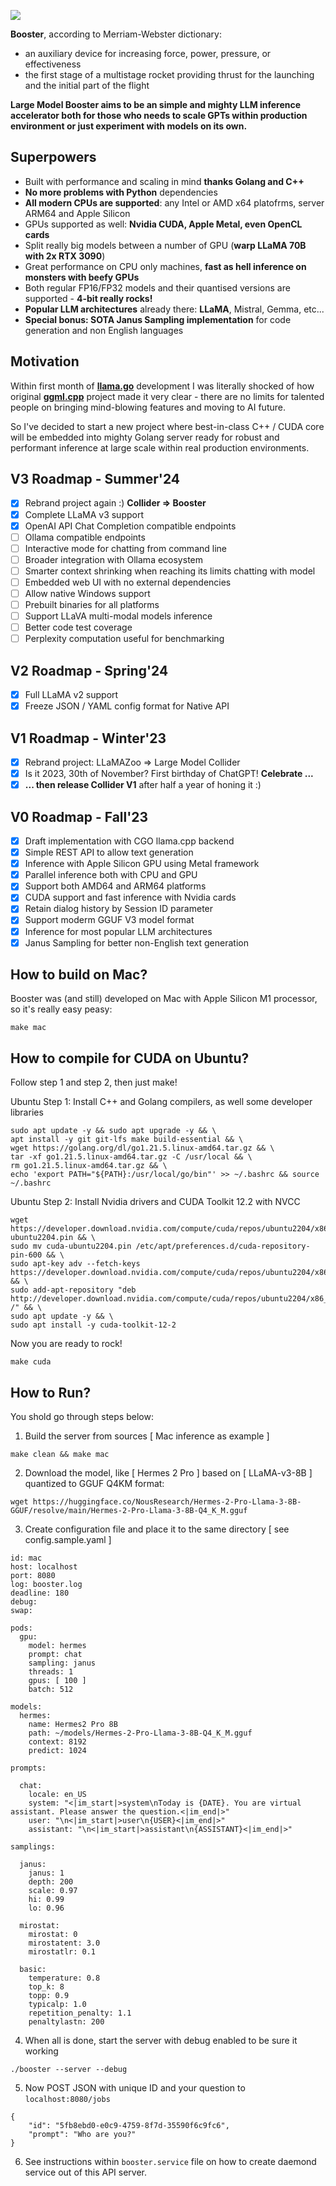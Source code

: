 ![](./logo.jpg?raw=true)

**Booster**, according to Merriam-Webster dictionary:

- an auxiliary device for increasing force, power, pressure, or effectiveness
- the first stage of a multistage rocket providing thrust for the launching and the initial part of the flight

**Large Model Booster aims to be an simple and mighty LLM inference accelerator both for those who needs to scale GPTs within production environment or just experiment with models on its own.**

## Superpowers

- Built with performance and scaling in mind **thanks Golang and C++**
- **No more problems with Python** dependencies
- **All modern CPUs are supported**: any Intel or AMD x64 platofrms, server ARM64 and Apple Silicon
- GPUs supported as well: **Nvidia CUDA, Apple Metal, even OpenCL cards**
- Split really big models between a number of GPU (**warp LLaMA 70B with 2x RTX 3090**)
- Great performance on CPU only machines, **fast as hell inference on monsters with beefy GPUs**
- Both regular FP16/FP32 models and their quantised versions are supported - **4-bit really rocks!**
- **Popular LLM architectures** already there: **LLaMA**, Mistral, Gemma, etc...
- **Special bonus: SOTA Janus Sampling implementation** for code generation and non English languages

## Motivation

Within first month of **[llama.go](https://github.com/gotzmann/llama.go)** development I was literally shocked of how original **[ggml.cpp](https://github.com/ggerganov/llama.cpp)** project made it very clear - there are no limits for talented people on bringing mind-blowing features and moving to AI future.

So I've decided to start a new project where best-in-class C++ / CUDA core will be embedded into mighty Golang server ready for robust and performant inference at large scale within real production environments.

## V3 Roadmap - Summer'24

- [x] Rebrand project again :) **Collider => Booster**
- [x] Complete LLaMA v3 support
- [x] OpenAI API Chat Completion compatible endpoints
- [ ] Ollama compatible endpoints
- [ ] Interactive mode for chatting from command line
- [ ] Broader integration with Ollama ecosystem
- [ ] Smarter context shrinking when reaching its limits chatting with model
- [ ] Embedded web UI with no external dependencies
- [ ] Allow native Windows support
- [ ] Prebuilt binaries for all platforms
- [ ] Support LLaVA multi-modal models inference
- [ ] Better code test coverage
- [ ] Perplexity computation useful for benchmarking

## V2 Roadmap - Spring'24

- [x] Full LLaMA v2 support
- [x] Freeze JSON / YAML config format for Native API

## V1 Roadmap - Winter'23

- [x] Rebrand project: LLaMAZoo => Large Model Collider
- [x] Is it 2023, 30th of November? First birthday of ChatGPT! **Celebrate ...**
- [x] **... then release Collider V1** after half a year of honing it :)

## V0 Roadmap - Fall'23

- [x] Draft implementation with CGO llama.cpp backend
- [x] Simple REST API to allow text generation
- [x] Inference with Apple Silicon GPU using Metal framework
- [x] Parallel inference both with CPU and GPU
- [x] Support both AMD64  and ARM64 platforms
- [x] CUDA support and fast inference with Nvidia cards
- [x] Retain dialog history by Session ID parameter
- [x] Support moderm GGUF V3 model format
- [x] Inference for most popular LLM architectures
- [x] Janus Sampling for better non-English text generation

## How to build on Mac?

Booster was (and still) developed on Mac with Apple Silicon M1 processor, so it's really easy peasy:

```shell
make mac
```

## How to compile for CUDA on Ubuntu?

Follow step 1 and step 2, then just make!

Ubuntu Step 1: Install C++ and Golang compilers, as well some developer libraries

```
sudo apt update -y && sudo apt upgrade -y && \
apt install -y git git-lfs make build-essential && \
wget https://golang.org/dl/go1.21.5.linux-amd64.tar.gz && \
tar -xf go1.21.5.linux-amd64.tar.gz -C /usr/local && \
rm go1.21.5.linux-amd64.tar.gz && \
echo 'export PATH="${PATH}:/usr/local/go/bin"' >> ~/.bashrc && source ~/.bashrc
```

Ubuntu Step 2: Install Nvidia drivers and CUDA Toolkit 12.2 with NVCC

```
wget https://developer.download.nvidia.com/compute/cuda/repos/ubuntu2204/x86_64/cuda-ubuntu2204.pin && \
sudo mv cuda-ubuntu2204.pin /etc/apt/preferences.d/cuda-repository-pin-600 && \
sudo apt-key adv --fetch-keys https://developer.download.nvidia.com/compute/cuda/repos/ubuntu2204/x86_64/3bf863cc.pub && \
sudo add-apt-repository "deb http://developer.download.nvidia.com/compute/cuda/repos/ubuntu2204/x86_64/ /" && \
sudo apt update -y && \
sudo apt install -y cuda-toolkit-12-2
```

Now you are ready to rock!

```shell
make cuda
```

## How to Run?

You shold go through steps below:

1) Build the server from sources [ Mac inference as example ]

```shell
make clean && make mac
```

2) Download the model, like [ Hermes 2 Pro ] based on [ LLaMA-v3-8B ] quantized to GGUF Q4KM format:

```shell
wget https://huggingface.co/NousResearch/Hermes-2-Pro-Llama-3-8B-GGUF/resolve/main/Hermes-2-Pro-Llama-3-8B-Q4_K_M.gguf
```

3) Create configuration file and place it to the same directory [ see config.sample.yaml ] 

```shell
id: mac
host: localhost
port: 8080
log: booster.log
deadline: 180
debug:
swap:

pods: 
  gpu:
    model: hermes
    prompt: chat
    sampling: janus
    threads: 1
    gpus: [ 100 ]
    batch: 512

models:
  hermes:
    name: Hermes2 Pro 8B
    path: ~/models/Hermes-2-Pro-Llama-3-8B-Q4_K_M.gguf
    context: 8192
    predict: 1024

prompts:

  chat:
    locale: en_US
    system: "<|im_start|>system\nToday is {DATE}. You are virtual assistant. Please answer the question.<|im_end|>"
    user: "\n<|im_start|>user\n{USER}<|im_end|>"
    assistant: "\n<|im_start|>assistant\n{ASSISTANT}<|im_end|>"

samplings:

  janus:
    janus: 1
    depth: 200
    scale: 0.97
    hi: 0.99
    lo: 0.96

  mirostat:
    mirostat: 0
    mirostatent: 3.0
    mirostatlr: 0.1

  basic:
    temperature: 0.8
    top_k: 8
    topp: 0.9
    typicalp: 1.0
    repetition_penalty: 1.1
    penaltylastn: 200
```    

4) When all is done, start the server with debug enabled to be sure it working

```shell
./booster --server --debug
```

5) Now POST JSON with unique ID and your question to `localhost:8080/jobs`

```shell
{
    "id": "5fb8ebd0-e0c9-4759-8f7d-35590f6c9fc6",
    "prompt": "Who are you?"
}
```

6) See instructions within `booster.service` file on how to create daemond service out of this API server.